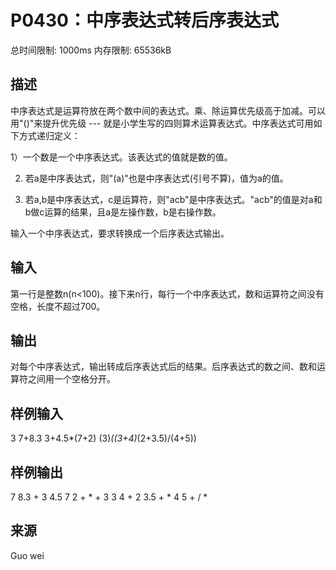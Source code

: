 # P0430：中序表达式转后序表达式
总时间限制: 1000ms 内存限制: 65536kB

## 描述
中序表达式是运算符放在两个数中间的表达式。乘、除运算优先级高于加减。可以用"()"来提升优先级 --- 就是小学生写的四则算术运算表达式。中序表达式可用如下方式递归定义：

1）一个数是一个中序表达式。该表达式的值就是数的值。

2) 若a是中序表达式，则"(a)"也是中序表达式(引号不算)，值为a的值。

3) 若a,b是中序表达式，c是运算符，则"acb"是中序表达式。"acb"的值是对a和b做c运算的结果，且a是左操作数，b是右操作数。

输入一个中序表达式，要求转换成一个后序表达式输出。

## 输入
第一行是整数n(n<100)。接下来n行，每行一个中序表达式，数和运算符之间没有空格，长度不超过700。

## 输出
对每个中序表达式，输出转成后序表达式后的结果。后序表达式的数之间、数和运算符之间用一个空格分开。

## 样例输入
   3
   7+8.3 
   3+4.5*(7+2)
   (3)*((3+4)*(2+3.5)/(4+5)) 

## 样例输出
   7 8.3 +
   3 4.5 7 2 + * +
   3 3 4 + 2 3.5 + * 4 5 + / *

## 来源
Guo wei

